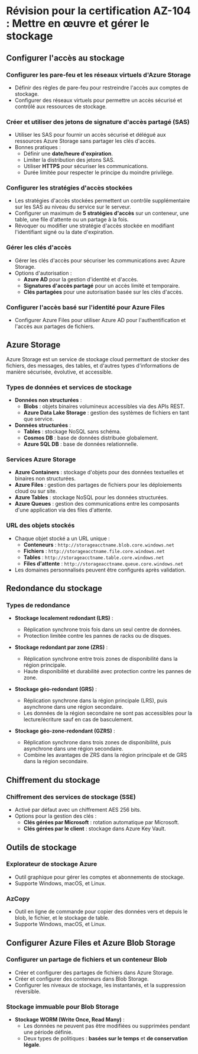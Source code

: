 
# Révision pour la certification AZ-104 : Mettre en œuvre et gérer le stockage

## Configurer l'accès au stockage

### Configurer les pare-feu et les réseaux virtuels d'Azure Storage
- Définir des règles de pare-feu pour restreindre l'accès aux comptes de stockage.
- Configurer des réseaux virtuels pour permettre un accès sécurisé et contrôlé aux ressources de stockage.

### Créer et utiliser des jetons de signature d'accès partagé (SAS)
- Utiliser les SAS pour fournir un accès sécurisé et délégué aux ressources Azure Storage sans partager les clés d'accès.
- Bonnes pratiques :
  - Définir une **date/heure d'expiration**.
  - Limiter la distribution des jetons SAS.
  - Utiliser **HTTPS** pour sécuriser les communications.
  - Durée limitée pour respecter le principe du moindre privilège.

### Configurer les stratégies d'accès stockées
- Les stratégies d'accès stockées permettent un contrôle supplémentaire sur les SAS au niveau du service sur le serveur.
- Configurer un maximum de **5 stratégies d'accès** sur un conteneur, une table, une file d'attente ou un partage à la fois.
- Révoquer ou modifier une stratégie d'accès stockée en modifiant l'identifiant signé ou la date d'expiration.

### Gérer les clés d'accès
- Gérer les clés d'accès pour sécuriser les communications avec Azure Storage.
- Options d'autorisation :
  - **Azure AD** pour la gestion d'identité et d'accès.
  - **Signatures d'accès partagé** pour un accès limité et temporaire.
  - **Clés partagées** pour une autorisation basée sur les clés d'accès.

### Configurer l'accès basé sur l'identité pour Azure Files
- Configurer Azure Files pour utiliser Azure AD pour l'authentification et l'accès aux partages de fichiers.

## Azure Storage

Azure Storage est un service de stockage cloud permettant de stocker des fichiers, des messages, des tables, et d'autres types d'informations de manière sécurisée, évolutive, et accessible.

### Types de données et services de stockage
- **Données non structurées** : 
  - **Blobs** : objets binaires volumineux accessibles via des APIs REST.
  - **Azure Data Lake Storage** : gestion des systèmes de fichiers en tant que service.
- **Données structurées** :
  - **Tables** : stockage NoSQL sans schéma.
  - **Cosmos DB** : base de données distribuée globalement.
  - **Azure SQL DB** : base de données relationnelle.

### Services Azure Storage
- **Azure Containers** : stockage d'objets pour des données textuelles et binaires non structurées.
- **Azure Files** : gestion des partages de fichiers pour les déploiements cloud ou sur site.
- **Azure Tables** : stockage NoSQL pour les données structurées.
- **Azure Queues** : gestion des communications entre les composants d'une application via des files d'attente.

### URL des objets stockés
- Chaque objet stocké a un URL unique :
  - **Conteneurs** : `http://storageacctname.blob.core.windows.net`
  - **Fichiers** : `http://storageacctname.file.core.windows.net`
  - **Tables** : `http://storageacctname.table.core.windows.net`
  - **Files d'attente** : `http://storageacctname.queue.core.windows.net`
- Les domaines personnalisés peuvent être configurés après validation.

## Redondance du stockage

### Types de redondance
- **Stockage localement redondant (LRS)** :
  - Réplication synchrone trois fois dans un seul centre de données.
  - Protection limitée contre les pannes de racks ou de disques.

- **Stockage redondant par zone (ZRS)** :
  - Réplication synchrone entre trois zones de disponibilité dans la région principale.
  - Haute disponibilité et durabilité avec protection contre les pannes de zone.

- **Stockage géo-redondant (GRS)** :
  - Réplication synchrone dans la région principale (LRS), puis asynchrone dans une région secondaire.
  - Les données de la région secondaire ne sont pas accessibles pour la lecture/écriture sauf en cas de basculement.

- **Stockage géo-zone-redondant (GZRS)** :
  - Réplication synchrone dans trois zones de disponibilité, puis asynchrone dans une région secondaire.
  - Combine les avantages de ZRS dans la région principale et de GRS dans la région secondaire.

## Chiffrement du stockage

### Chiffrement des services de stockage (SSE)
- Activé par défaut avec un chiffrement AES 256 bits.
- Options pour la gestion des clés :
  - **Clés gérées par Microsoft** : rotation automatique par Microsoft.
  - **Clés gérées par le client** : stockage dans Azure Key Vault.

## Outils de stockage

### Explorateur de stockage Azure
- Outil graphique pour gérer les comptes et abonnements de stockage.
- Supporte Windows, macOS, et Linux.

### AzCopy
- Outil en ligne de commande pour copier des données vers et depuis le blob, le fichier, et le stockage de table.
- Supporte Windows, macOS, et Linux.

## Configurer Azure Files et Azure Blob Storage

### Configurer un partage de fichiers et un conteneur Blob
- Créer et configurer des partages de fichiers dans Azure Storage.
- Créer et configurer des conteneurs dans Blob Storage.
- Configurer les niveaux de stockage, les instantanés, et la suppression réversible.

### Stockage immuable pour Blob Storage
- **Stockage WORM (Write Once, Read Many)** :
  - Les données ne peuvent pas être modifiées ou supprimées pendant une période définie.
  - Deux types de politiques : **basées sur le temps** et **de conservation légale**.

